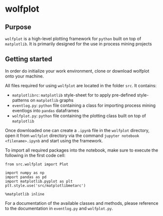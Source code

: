 # wolfplot
## Purpose
`wolfplot` is a high-level plotting framework for `python` built on top of `matplotlib`. It is primarily designed for the use in process mining projects

## Getting started
In order do initialize your work environment, clone or download wolfplot onto your machine.

All files required for using `wolfplot` are located in the folder `src`. It contains:
* `matplotlibrc`: `matplotlib` style-sheet for to apply pre-defined style-patterns on `matplotlib` graphs
* `eventlog.py`: `python` file containing a class for importing process mining eventlogs into `pandas` dataframes
* `wolfplot.py`: `python` file containing the plotting class built on top of `matplotlib`

Once downloaded one can create a `.ipynb` file in the `wolfplot` directory, open it from `wolfplot` directory  via the command `jupyter notebook <filename>.ipynb` and start using the framework.

To import all required packages into the notebook, make sure to execute the following in the first code cell:

```from src.eventlog import EventLog
from src.wolfplot import Plot

import numpy as np
import pandas as pd
import matplotlib.pyplot as plt
plt.style.use('src/matplotlibmetarc')

%matplotlib inline
```

For a documentation of the available classes and methods, please reference to the documentation in `eventlog.py` and `wolfplot.py`. 
